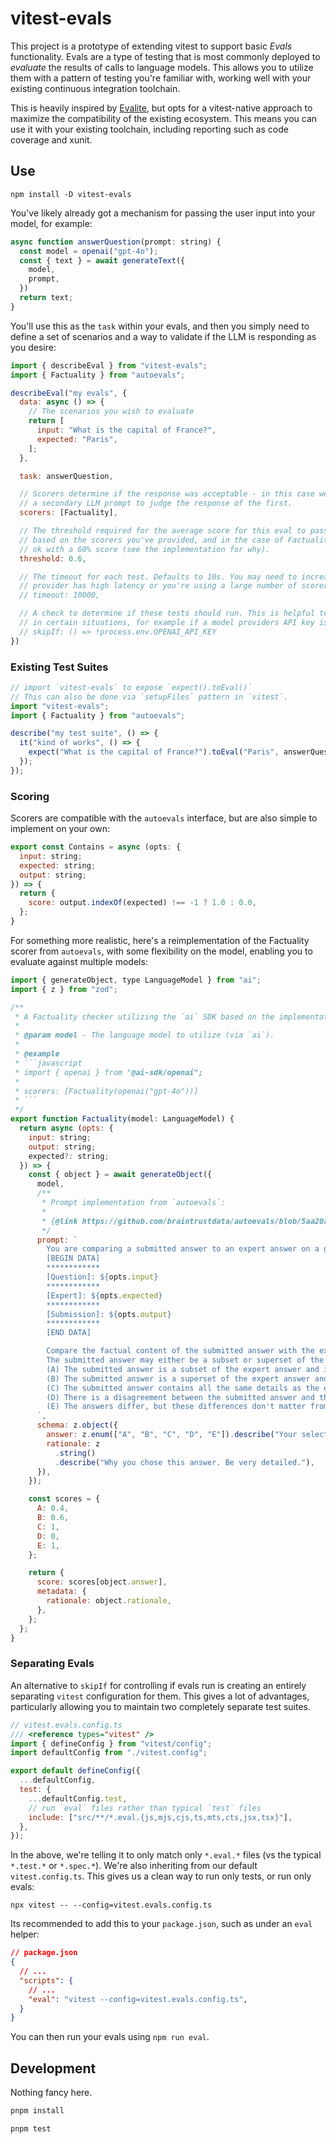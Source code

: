 # vitest-evals

This project is a prototype of extending vitest to support basic _Evals_ functionality. Evals are a type of testing that is most commonly deployed to _evaluate_ the results of calls to language models. This allows you to utilize them with a pattern of testing you're familiar with, working well with your existing continuous integration toolchain.

This is heavily inspired by [Evalite](https://www.evalite.dev/), but opts for a vitest-native approach to maximize the compatibility of the existing ecosystem. This means you can use it with your existing toolchain, including reporting such as code coverage and xunit.

## Use

```shell
npm install -D vitest-evals
```

You've likely already got a mechanism for passing the user input into your model, for example:

```javascript
async function answerQuestion(prompt: string) {
  const model = openai("gpt-4o");
  const { text } = await generateText({
    model,
    prompt,
  })
  return text;
}
```

You'll use this as the `task` within your evals, and then you simply need to define a set of scenarios
and a way to validate if the LLM is responding as you desire:

```javascript
import { describeEval } from "vitest-evals";
import { Factuality } from "autoevals";

describeEval("my evals", {
  data: async () => {
    // The scenarios you wish to evaluate
    return [
      input: "What is the capital of France?",
      expected: "Paris",
    ];
  },

  task: answerQuestion,

  // Scorers determine if the response was acceptable - in this case we're using
  // a secondary LLM prompt to judge the response of the first.
  scorers: [Factuality],

  // The threshold required for the average score for this eval to pass. This will be
  // based on the scorers you've provided, and in the case of Factuality, we might be
  // ok with a 60% score (see the implementation for why).
  threshold: 0.6,

  // The timeout for each test. Defaults to 10s. You may need to increase this if your model
  // provider has high latency or you're using a large number of scorers.
  // timeout: 10000,

  // A check to determine if these tests should run. This is helpful to control tests so they only
  // in certain situations, for example if a model providers API key is defined.
  // skipIf: () => !process.env.OPENAI_API_KEY
})
```

### Existing Test Suites

```javascript
// import `vitest-evals` to expose `expect().toEval()`
// This can also be done via `setupFiles` pattern in `vitest`.
import "vitest-evals";
import { Factuality } from "autoevals";

describe("my test suite", () => {
  it("kind of works", () => {
    expect("What is the capital of France?").toEval("Paris", answerQuestion, Factuality, 0.8)
  });
});
```

### Scoring

Scorers are compatible with the `autoevals` interface, but are also simple to implement on your own:

```javascript
export const Contains = async (opts: {
  input: string;
  expected: string;
  output: string;
}) => {
  return {
    score: output.indexOf(expected) !== -1 ? 1.0 : 0.0,
  };
}
```

For something more realistic, here's a reimplementation of the Factuality scorer from `autoevals`, with some flexibility
on the model, enabling you to evaluate against multiple models:

```javascript
import { generateObject, type LanguageModel } from "ai";
import { z } from "zod";

/**
 * A Factuality checker utilizing the `ai` SDK based on the implementation in `autoevals`.
 * 
 * @param model - The language model to utilize (via `ai`).
 * 
 * @example
 * ```javascript
 * import { openai } from "@ai-sdk/openai";
 *
 * scorers: [Factuality(openai("gpt-4o"))]
 * ```
 */
export function Factuality(model: LanguageModel) {
  return async (opts: {
    input: string;
    output: string;
    expected?: string;
  }) => {
    const { object } = await generateObject({
      model,
      /**
       * Prompt implementation from `autoevals`:
       *
       * {@link https://github.com/braintrustdata/autoevals/blob/5aa20a0a9eb8fc9e07e9e5722ebf71c68d082f32/templates/factuality.yaml}
       */
      prompt: `
        You are comparing a submitted answer to an expert answer on a given question. Here is the data:
        [BEGIN DATA]
        ************
        [Question]: ${opts.input}
        ************
        [Expert]: ${opts.expected}
        ************
        [Submission]: ${opts.output}
        ************
        [END DATA]

        Compare the factual content of the submitted answer with the expert answer. Ignore any differences in style, grammar, or punctuation.
        The submitted answer may either be a subset or superset of the expert answer, or it may conflict with it. Determine which case applies. Answer the question by selecting one of the following options:
        (A) The submitted answer is a subset of the expert answer and is fully consistent with it.
        (B) The submitted answer is a superset of the expert answer and is fully consistent with it.
        (C) The submitted answer contains all the same details as the expert answer.
        (D) There is a disagreement between the submitted answer and the expert answer.
        (E) The answers differ, but these differences don't matter from the perspective of factuality.
      `,
      schema: z.object({
        answer: z.enum(["A", "B", "C", "D", "E"]).describe("Your selection."),
        rationale: z
          .string()
          .describe("Why you chose this answer. Be very detailed."),
      }),
    });

    const scores = {
      A: 0.4,
      B: 0.6,
      C: 1,
      D: 0,
      E: 1,
    };

    return {
      score: scores[object.answer],
      metadata: {
        rationale: object.rationale,
      },
    };
  };
}
```

### Separating Evals

An alternative to `skipIf` for controlling if evals run is creating an entirely separating `vitest` configuration for them. This gives a lot of advantages, particularly allowing you to maintain two completely separate test suites.

```javascript
// vitest.evals.config.ts
/// <reference types="vitest" />
import { defineConfig } from "vitest/config";
import defaultConfig from "./vitest.config";

export default defineConfig({
  ...defaultConfig,
  test: {
    ...defaultConfig.test,
    // run `eval` files rather than typical `test` files
    include: ["src/**/*.eval.{js,mjs,cjs,ts,mts,cts,jsx,tsx}"],
  },
});
```

In the above, we're telling it to only match only `*.eval.*` files (vs the typical `*.test.*` or `*.spec.*`). We're also inheriting from our default `vitest.config.ts`. This gives us a clean way to run only tests, or run only evals:

```shell
npx vitest -- --config=vitest.evals.config.ts
```

Its recommended to add this to your `package.json`, such as under an `eval` helper:

```json
// package.json
{
  // ...
  "scripts": {
    // ...
    "eval": "vitest --config=vitest.evals.config.ts",
  }
}
```

You can then run your evals using `npm run eval`.

## Development

Nothing fancy here.

```javascript
pnpm install
```

```javascript
pnpm test
```
